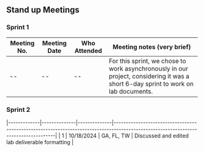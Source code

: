 ## Stand up Meetings

### Sprint 1

|  Meeting No. | Meeting Date | Who Attended | Meeting notes (very brief)                                                                                                        | 
|-------------|--------------|--------------|------------------------------------------------------------------------------------------------------------------------------------|
| --          | --           | --           | For this sprint, we chose to work asynchronously in our project, considering it was a short 6-day sprint to work on lab documents. |


### Sprint 2
|-------------|--------------|--------------|------------------------------------------------------------------------------------------------------------------------------------|
| 1           | 10/18/2024   | GA, FL, TW   | Discussed and edited lab deliverable formatting                                                                                    |
